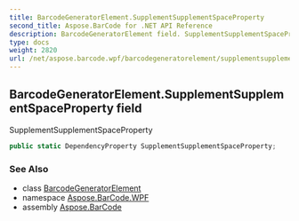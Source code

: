 ```yaml
---
title: BarcodeGeneratorElement.SupplementSupplementSpaceProperty
second_title: Aspose.BarCode for .NET API Reference
description: BarcodeGeneratorElement field. SupplementSupplementSpaceProperty
type: docs
weight: 2820
url: /net/aspose.barcode.wpf/barcodegeneratorelement/supplementsupplementspaceproperty/
---
```

## BarcodeGeneratorElement.SupplementSupplementSpaceProperty field

SupplementSupplementSpaceProperty

```csharp
public static DependencyProperty SupplementSupplementSpaceProperty;
```

### See Also

* class [BarcodeGeneratorElement](../)
* namespace [Aspose.BarCode.WPF](../../../aspose.barcode.wpf/)
* assembly [Aspose.BarCode](../../../)



